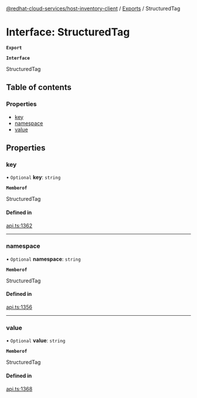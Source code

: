 [@redhat-cloud-services/host-inventory-client](../README.md) / [Exports](../modules.md) / StructuredTag

# Interface: StructuredTag

**`Export`**

**`Interface`**

StructuredTag

## Table of contents

### Properties

- [key](StructuredTag.md#key)
- [namespace](StructuredTag.md#namespace)
- [value](StructuredTag.md#value)

## Properties

### key

• `Optional` **key**: `string`

**`Memberof`**

StructuredTag

#### Defined in

[api.ts:1362](https://github.com/RedHatInsights/javascript-clients/blob/master/packages/host-inventory/api.ts#L1362)

___

### namespace

• `Optional` **namespace**: `string`

**`Memberof`**

StructuredTag

#### Defined in

[api.ts:1356](https://github.com/RedHatInsights/javascript-clients/blob/master/packages/host-inventory/api.ts#L1356)

___

### value

• `Optional` **value**: `string`

**`Memberof`**

StructuredTag

#### Defined in

[api.ts:1368](https://github.com/RedHatInsights/javascript-clients/blob/master/packages/host-inventory/api.ts#L1368)

